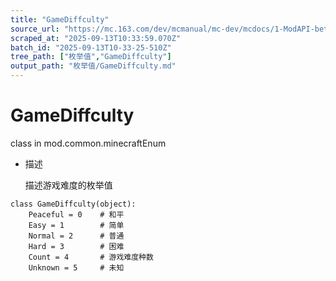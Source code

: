 ```yaml
---
title: "GameDiffculty"
source_url: "https://mc.163.com/dev/mcmanual/mc-dev/mcdocs/1-ModAPI-beta/%E6%9E%9A%E4%B8%BE%E5%80%BC/GameDiffculty.html?catalog=1"
scraped_at: "2025-09-13T10:33:59.070Z"
batch_id: "2025-09-13T10-33-25-510Z"
tree_path: ["枚举值","GameDiffculty"]
output_path: "枚举值/GameDiffculty.md"
---
```


#  GameDiffculty

class in mod.common.minecraftEnum

*   描述
    
    描述游戏难度的枚举值
    

```
class GameDiffculty(object):
	Peaceful = 0	# 和平
	Easy = 1		# 简单
	Normal = 2		# 普通
	Hard = 3		# 困难
	Count = 4		# 游戏难度种数
	Unknown = 5		# 未知


```